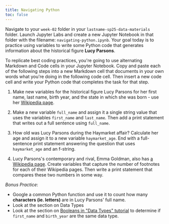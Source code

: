 ```yaml
---
title: Navigating Python
toc: false
---
```


Navigate to your `week-02` folder in your `lastname-sp25-data-materials` folder. Launch Jupyter Labs and create a new Jupyter Notebook in that folder with the filename: `navigating-python.ipynb`. Your goal today is to practice using variables to write some Python code that generates information about the historical figure **Lucy Parsons**.

To replicate best coding practices, you're going to use alternating Markdown and Code cells in your Jupyter Notebook. Copy and paste each of the following steps into a new Markdown cell that documents in your own words what you're doing in the following code cell. Then insert a new code cell and write your Python code that completes the task for that step.

1. Make new variables for the historical figure Lucy Parsons for her first name, last name, birth year, and the state in which she was born - use her [Wikipedia page](https://en.wikipedia.org/wiki/Lucy_Parsons).

2. Make a new variable `full_name` and assign it a single string value that uses the variables `first_name` and `last_name`. Then add a print statement that writes out a full sentence using `full_name`.

3. How old was Lucy Parsons during the Haymarket affair? Calculate her age and assign it to a new variable `haymarket_age`. End with a full-sentence print statement answering the question that uses `haymarket_age` and an f-string.

4. Lucy Parsons's contemporary and rival, Emma Goldman, also has [a Wikipedia page](https://en.wikipedia.org/wiki/Emma_Goldman). Create variables that capture the number of footnotes for each of their Wikipedia pages. Then write a print statement that compares these two numbers in some way.

_Bonus Practice_:

- Google a common Python function and use it to count how many **characters (ie. letters)** are in Lucy Parsons' full name.
- Look at the section on Data Types
- Look at the section on [Booleans in "Data Types" tutorial](https://melaniewalsh.github.io/Intro-Cultural-Analytics/02-Python/05-Data-Types.html#:~:text=72%20%25%2010-,Booleans,-%C2%B6) to determine if `first_name` and `birth_year` are the same data type.
